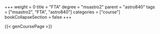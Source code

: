 +++
weight = 0
title = "FTA"
degree = "msastro2"
parent = "astro840"
tags = ["msastro2", "FTA", "astro840"]
categories = ["course"]
bookCollapseSection = false
+++

{{< genCoursePage >}}
